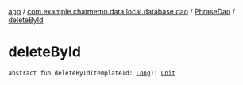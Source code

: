 [app](../../index.md) / [com.example.chatmemo.data.local.database.dao](../index.md) / [PhraseDao](index.md) / [deleteById](./delete-by-id.md)

# deleteById

`abstract fun deleteById(templateId: `[`Long`](https://kotlinlang.org/api/latest/jvm/stdlib/kotlin/-long/index.html)`): `[`Unit`](https://kotlinlang.org/api/latest/jvm/stdlib/kotlin/-unit/index.html)